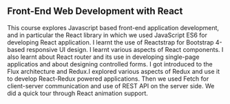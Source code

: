 ## Front-End Web Development with React

This course explores Javascript based front-end application development, and in particular the React library in which we used JavaScript ES6 for developing React application. I learnt the use of Reactstrap for Bootstrap 4-based responsive UI design. I learnt various aspects of React components. I also learnt about React router and its use in developing single-page applicatios and about designing controlled forms. I got introduced to the Flux architecture and Redux.I explored various aspects of Redux and use it to develop React-Redux powered applications. Then we used Fetch for client-server communication and use of REST API on the server side. We did a quick tour through React animation support.
